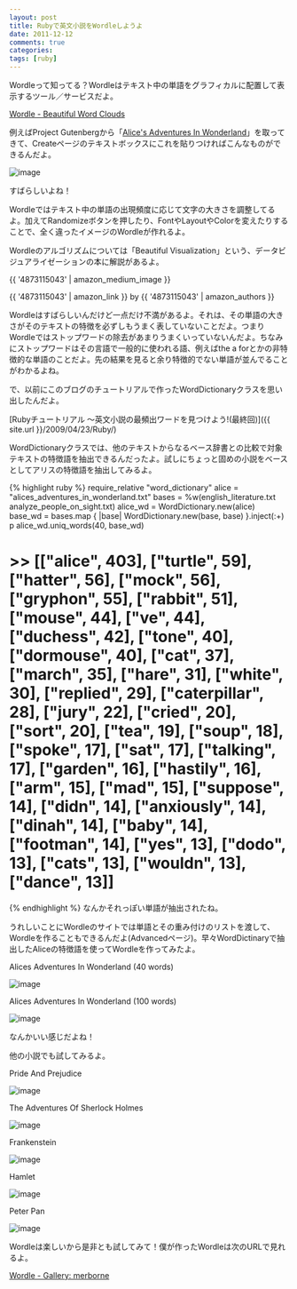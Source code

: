 ```yaml
---
layout: post
title: Rubyで英文小説をWordleしようよ
date: 2011-12-12
comments: true
categories:
tags: [ruby]
---
```


Wordleって知ってる？Wordleはテキスト中の単語をグラフィカルに配置して表示するツール／サービスだよ。

[Wordle - Beautiful Word Clouds](http://www.wordle.net/)

例えばProject Gutenbergから「[Alice's Adventures In Wonderland](http://www.gutenberg.org/cache/epub/11/pg11.txt)」を取ってきて、Createページのテキストボックスにこれを貼りつければこんなものができるんだよ。

![image](http://img.f.hatena.ne.jp/images/fotolife/k/keyesberry/20111212/20111212175942.png)


すばらしいよね！

Wordleではテキスト中の単語の出現頻度に応じて文字の大きさを調整してるよ。加えてRandomizeボタンを押したり、FontやLayoutやColorを変えたりすることで、全く違ったイメージのWordleが作れるよ。

Wordleのアルゴリズムについては「Beautiful Visualization」という、データビジュアライゼーションの本に解説があるよ。

{{ '4873115043' | amazon_medium_image }}

{{ '4873115043' | amazon_link }} by {{ '4873115043' | amazon_authors }}

Wordleはすばらしいんだけど一点だけ不満があるよ。それは、その単語の大きさがそのテキストの特徴を必ずしもうまく表していないことだよ。つまりWordleではストップワードの除去があまりうまくいっていないんだよ。ちなみにストップワードはその言語で一般的に使われる語、例えばthe a forとかの非特徴的な単語のことだよ。先の結果を見ると余り特徴的でない単語が並んでることがわかるよね。

で、以前にこのブログのチュートリアルで作ったWordDictionaryクラスを思い出したんだよ。

[Rubyチュートリアル ～英文小説の最頻出ワードを見つけよう!(最終回)]({{ site.url }}/2009/04/23/Ruby/)

WordDictionaryクラスでは、他のテキストからなるベース辞書との比較で対象テキストの特徴語を抽出できるんだったよ。試しにちょっと固めの小説をベースとしてアリスの特徴語を抽出してみるよ。

{% highlight ruby %}
require_relative "word_dictionary"
alice = "alices_adventures_in_wonderland.txt"
bases = %w(english_literature.txt analyze_people_on_sight.txt)
alice_wd = WordDictionary.new(alice)
base_wd = bases.map { |base| WordDictionary.new(base, base) }.inject(:+)
p alice_wd.uniq_words(40, base_wd)
# >> [["alice", 403], ["turtle", 59], ["hatter", 56], ["mock", 56], ["gryphon", 55], ["rabbit", 51], ["mouse", 44], ["ve", 44], ["duchess", 42], ["tone", 40], ["dormouse", 40], ["cat", 37], ["march", 35], ["hare", 31], ["white", 30], ["replied", 29], ["caterpillar", 28], ["jury", 22], ["cried", 20], ["sort", 20], ["tea", 19], ["soup", 18], ["spoke", 17], ["sat", 17], ["talking", 17], ["garden", 16], ["hastily", 16], ["arm", 15], ["mad", 15], ["suppose", 14], ["didn", 14], ["anxiously", 14], ["dinah", 14], ["baby", 14], ["footman", 14], ["yes", 13], ["dodo", 13], ["cats", 13], ["wouldn", 13], ["dance", 13]]
{% endhighlight %}
なんかそれっぽい単語が抽出されたね。

うれしいことにWordleのサイトでは単語とその重み付けのリストを渡して、Wordleを作ることもできるんだよ(Advancedページ)。早々WordDictinaryで抽出したAliceの特徴語を使ってWordleを作ってみたよ。

Alices Adventures In Wonderland (40 words)

![image](http://img.f.hatena.ne.jp/images/fotolife/k/keyesberry/20111212/20111212175943.png)

Alices Adventures In Wonderland (100 words)

![image](http://img.f.hatena.ne.jp/images/fotolife/k/keyesberry/20111212/20111212175949.png)


なんかいい感じだよね！

他の小説でも試してみるよ。

Pride And Prejudice

![image](http://img.f.hatena.ne.jp/images/fotolife/k/keyesberry/20111212/20111212175944.png)


The Adventures Of Sherlock Holmes

![image](http://img.f.hatena.ne.jp/images/fotolife/k/keyesberry/20111212/20111212175945.png)


Frankenstein

![image](http://img.f.hatena.ne.jp/images/fotolife/k/keyesberry/20111212/20111212175946.png)


Hamlet

![image](http://img.f.hatena.ne.jp/images/fotolife/k/keyesberry/20111212/20111212175947.png)


Peter Pan

![image](http://img.f.hatena.ne.jp/images/fotolife/k/keyesberry/20111212/20111212175948.png)


Wordleは楽しいから是非とも試してみて！僕が作ったWordleは次のURLで見れるよ。

[Wordle - Gallery: merborne](http://www.wordle.net/gallery?username=merborne)

<script src="https://gist.github.com/1454681.js"> </script>
